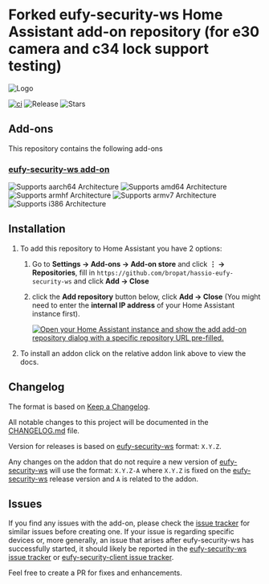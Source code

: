 # Forked eufy-security-ws Home Assistant add-on repository (for e30 camera and c34 lock support testing)

![Logo](eufy-security-ws/logo.png)

[![ci][ci-shield]][ci-url] ![Release][release-shield] ![Stars][stars-shield]

## Add-ons

This repository contains the following add-ons

### [eufy-security-ws add-on](./eufy-security-ws/README.md)

![Supports aarch64 Architecture][aarch64-shield]
![Supports amd64 Architecture][amd64-shield]
![Supports armhf Architecture][armhf-shield]
![Supports armv7 Architecture][armv7-shield]
![Supports i386 Architecture][i386-shield]

## Installation

1. To add this repository to Home Assistant you have 2 options:

   1. Go to **Settings → Add-ons → Add-on store** and click **⋮ → Repositories**, fill in `https://github.com/bropat/hassio-eufy-security-ws` and click **Add → Close**
   2. click the **Add repository** button below, click **Add → Close** (You might need to enter the **internal IP address** of your Home Assistant instance first).

      [![Open your Home Assistant instance and show the add add-on repository dialog with a specific repository URL pre-filled.](https://my.home-assistant.io/badges/supervisor_add_addon_repository.svg)](https://my.home-assistant.io/redirect/supervisor_add_addon_repository/?repository_url=https%3A%2F%2Fgithub.com%2Fbropat%2Fhassio-eufy-security-ws)

2. To install an addon click on the relative addon link above to view the docs.

## Changelog

The format is based on [Keep a Changelog](http://keepachangelog.com/en/1.0.0/).

All notable changes to this project will be documented in the [CHANGELOG.md](eufy-security-ws/CHANGELOG.md) file.

Version for releases is based on [eufy-security-ws](https://github.com/bropat/eufy-security-ws) format: `X.Y.Z`.

Any changes on the addon that do not require a new version of [eufy-security-ws](https://github.com/bropat/eufy-security-ws) will use the format: `X.Y.Z-A` where `X.Y.Z` is fixed on the [eufy-security-ws](https://github.com/bropat/eufy-security-ws) release version and `A` is related to the addon.

## Issues

If you find any issues with the add-on, please check the [issue tracker](https://github.com/bropat/hassio-eufy-security-ws/issues) for similar issues before creating one. If your issue is regarding specific devices or, more generally, an issue that arises after eufy-security-ws has successfully started, it should likely be reported in the [eufy-security-ws issue tracker](https://github.com/bropat/eufy-security-ws/issues) or [eufy-security-client issue tracker](https://github.com/bropat/eufy-security-client/issues).

Feel free to create a PR for fixes and enhancements.

[ci-shield]: https://github.com/bropat/hassio-eufy-security-ws/workflows/Publish/badge.svg
[ci-url]: https://github.com/bropat/hassio-eufy-security-ws/actions?query=workflow%3APublish
[release-shield]: https://img.shields.io/github/v/release/bropat/hassio-eufy-security-ws.svg
[stars-shield]: https://img.shields.io/github/stars/bropat/hassio-eufy-security-ws.svg
[aarch64-shield]: https://img.shields.io/badge/aarch64-yes-green.svg
[amd64-shield]: https://img.shields.io/badge/amd64-yes-green.svg
[armhf-shield]: https://img.shields.io/badge/armhf-yes-green.svg
[armv7-shield]: https://img.shields.io/badge/armv7-yes-green.svg
[i386-shield]: https://img.shields.io/badge/i386-yes-green.svg
